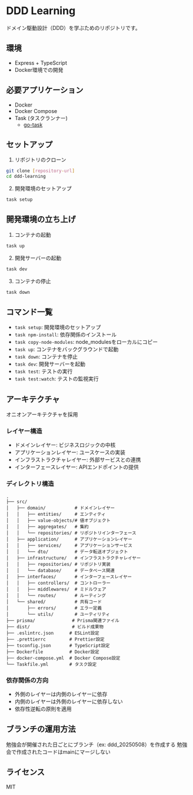 # DDD Learning

ドメイン駆動設計（DDD）を学ぶためのリポジトリです。

## 環境

- Express + TypeScript
- Docker環境での開発

## 必要アプリケーション

- Docker
- Docker Compose
- Task (タスクランナー)
  - [go-task](https://github.com/go-task/task)

## セットアップ

1. リポジトリのクローン
```bash
git clone [repository-url]
cd ddd-learning
```

2. 開発環境のセットアップ
```bash
task setup
```

## 開発環境の立ち上げ

1. コンテナの起動
```bash
task up
```

2. 開発サーバーの起動
```bash
task dev
```

3. コンテナの停止
```bash
task down
```

## コマンド一覧

- `task setup`: 開発環境のセットアップ
- `task npm-install`: 依存関係のインストール
- `task copy-node-modules`: node_modulesをローカルにコピー
- `task up`: コンテナをバックグラウンドで起動
- `task down`: コンテナを停止
- `task dev`: 開発サーバーを起動
- `task test`: テストの実行
- `task test:watch`: テストの監視実行

## アーキテクチャ

オニオンアーキテクチャを採用

### レイヤー構造

- ドメインレイヤー: ビジネスロジックの中核
- アプリケーションレイヤー: ユースケースの実装
- インフラストラクチャレイヤー: 外部サービスとの連携
- インターフェースレイヤー: APIエンドポイントの提供

### ディレクトリ構造

```
.
├── src/
│   ├── domain/           # ドメインレイヤー
│   │   ├── entities/     # エンティティ
│   │   ├── value-objects/# 値オブジェクト
│   │   ├── aggregates/   # 集約
│   │   └── repositories/ # リポジトリインターフェース
│   ├── application/      # アプリケーションレイヤー
│   │   ├── services/     # アプリケーションサービス
│   │   └── dto/          # データ転送オブジェクト
│   ├── infrastructure/   # インフラストラクチャレイヤー
│   │   ├── repositories/ # リポジトリ実装
│   │   └── database/     # データベース関連
│   ├── interfaces/       # インターフェースレイヤー
│   │   ├── controllers/  # コントローラー
│   │   ├── middlewares/  # ミドルウェア
│   │   └── routes/       # ルーティング
│   └── shared/           # 共有コード
│       ├── errors/       # エラー定義
│       └── utils/        # ユーティリティ
├── prisma/              # Prisma関連ファイル
├── dist/                # ビルド成果物
├── .eslintrc.json      # ESLint設定
├── .prettierrc         # Prettier設定
├── tsconfig.json       # TypeScript設定
├── Dockerfile          # Docker設定
├── docker-compose.yml  # Docker Compose設定
└── Taskfile.yml        # タスク設定
```

### 依存関係の方向
- 外側のレイヤーは内側のレイヤーに依存
- 内側のレイヤーは外側のレイヤーに依存しない
- 依存性逆転の原則を適用

## ブランチの運用方法

勉強会が開催された日ごとにブランチ（ex: ddd_20250508）を作成する
勉強会で作成されたコードはmainにマージしない

## ライセンス

MIT 
